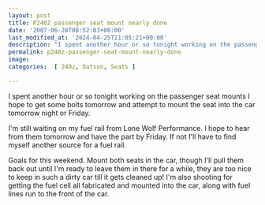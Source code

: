 ```yaml
---
layout: post
title: P240Z passenger seat mount nearly done
date: '2007-06-28T08:52:03+00:00'
last_modified_at: '2024-04-25T21:05:21+00:00'
description: "I spent another hour or so tonight working on the passenger seat mounts I hope to get some bolts tomorrow"
permalink: p240z-passenger-seat-mount-nearly-done
image: 
categories:  [ 240z, Datsun, Seats ]

---
```


I spent another hour or so tonight working on the passenger seat mounts I hope to get some bolts tomorrow and attempt to mount the seat into the car tomorrow night or Friday.


I'm still waiting on my fuel rail from Lone Wolf Performance. I hope to hear from them tomorrow and have the part by Friday. If not I'll have to find myself another source for a fuel rail.


Goals for this weekend. Mount both seats in the car, though I'll pull them back out until I'm ready to leave them in there for a while, they are too nice to keep in such a dirty car till it gets cleaned up! I'm also shooting for getting the fuel cell all fabricated and mounted into the car, along with fuel lines run to the front of the car.

